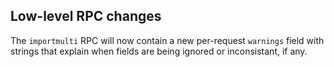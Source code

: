 Low-level RPC changes
---------------------

The `importmulti` RPC will now contain a new per-request `warnings` field with strings
that explain when fields are being ignored or inconsistant, if any.